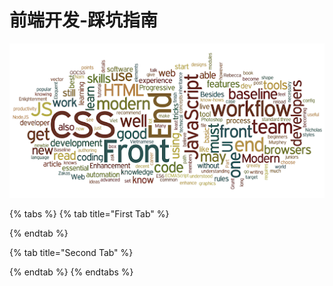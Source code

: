 # 前端开发-踩坑指南



![](.gitbook/assets/image.png)

{% tabs %}
{% tab title="First Tab" %}

{% endtab %}

{% tab title="Second Tab" %}

{% endtab %}
{% endtabs %}

